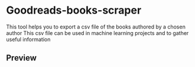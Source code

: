 # Goodreads-books-scraper

This tool helps you to export a csv file of the books authored by a chosen author
This csv file can be used in machine learning projects and to gather useful information 

## Preview
